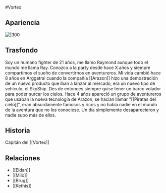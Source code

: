 #Vortex
## Apariencia
![|300](https://s3.amazonaws.com/files.d20.io/images/410071170/MG7HnlQTUuHMgFnF4kovyA/med.webp?1726738781)

## Trasfondo
Soy un humano fighter de 21 años, me llamo Raymond aunque todo el mundo me llama Ray. Conozco a la party desde hace X años y siempre compartimos el sueño de convertirnos en aventureros. Mi vida cambió hace 8 años en Arggatral cuando la compañía [[Arazon]] hizo una demostración de un nuevo producto que iban a lanzar al mercado, era un nuevo tipo de vehículo, el SkyShip. Des de entonces siempre quise tener un barco volador para poder surcar los cielos. Hace 4 años apareció un grupo de aventureros que usaban la nueva tecnología de Arazon, se hacían llamar "[[Piratas del cielo]]", eran absurdamente famosos y ricos y no había nadie en el mundo de la aventura que no los conociese. Un día simplemente desaparecieron y nadie supo más de ellos.

## Historia
Capitán del [[Vórtex]]

## Relaciones
- [[Eldan]]
- [[Milo]]
- [[Brug]]
- [[Kethis]]